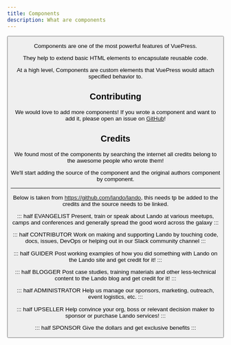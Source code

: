 ```yaml
---
title: Components
description: What are components
---
```


<Header />
<Button />

Components are one of the most powerful features of VuePress.

They help to extend basic HTML elements to encapsulate reusable code.

At a high level, Components are custom elements that VuePress would attach specified behavior to.


## Contributing

We would love to add more components!
If you wrote a component and want to add it, please open an issue on [GitHub](https://github.com/ocular-d/components/issues)!
## Credits

We found most of the components by searching the internet all credits belong to the awesome people
who wrote them!

We'll start adding the source of the component and the original authors component by component.

---

Below is taken from https://github.com/lando/lando, this needs tp be added to the credits and the source needs to be linked.

::: half EVANGELIST
Present, train or speak about Lando at various meetups, camps and conferences and generally spread the good word across the galaxy
:::

::: half CONTRIBUTOR
Work on making and supporting Lando by touching code, docs, issues, DevOps or helping out in our Slack community channel
:::

::: half GUIDER
Post working examples of how you did something with Lando on the Lando site and get credit for it!
:::

::: half BLOGGER
Post case studies, training materials and other less-technical content to the Lando blog and get credit for it!
:::

::: half ADMINISTRATOR
Help us manage our sponsors, marketing, outreach, event logistics, etc.
:::

::: half UPSELLER
Help convince your org, boss or relevant decision maker to sponsor or purchase Lando services!
:::

::: half SPONSOR
Give the dollars and get exclusive benefits
:::

<Footer />